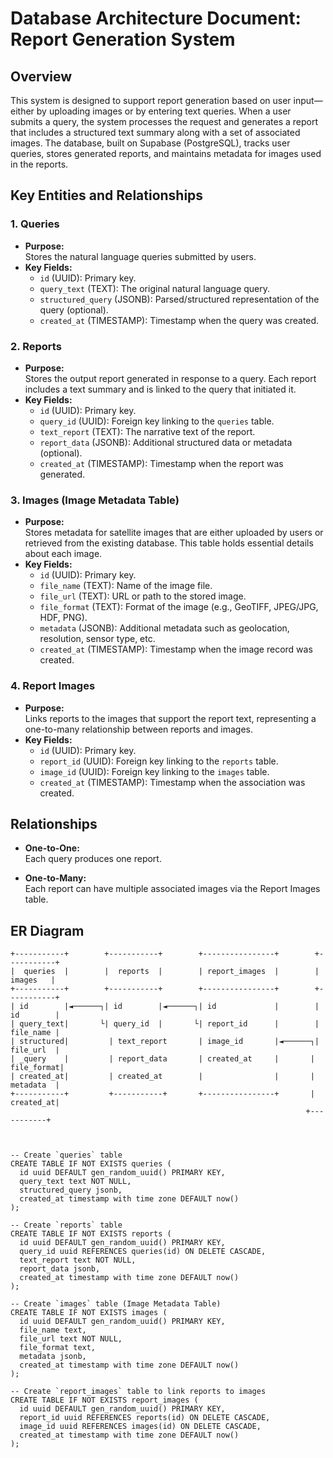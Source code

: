 # Database Architecture Document: Report Generation System

## Overview

This system is designed to support report generation based on user input—either by uploading images or by entering text queries. When a user submits a query, the system processes the request and generates a report that includes a structured text summary along with a set of associated images. The database, built on Supabase (PostgreSQL), tracks user queries, stores generated reports, and maintains metadata for images used in the reports.

## Key Entities and Relationships

### 1. Queries
- **Purpose:**  
  Stores the natural language queries submitted by users.
- **Key Fields:**
  - `id` (UUID): Primary key.
  - `query_text` (TEXT): The original natural language query.
  - `structured_query` (JSONB): Parsed/structured representation of the query (optional).
  - `created_at` (TIMESTAMP): Timestamp when the query was created.

### 2. Reports
- **Purpose:**  
  Stores the output report generated in response to a query. Each report includes a text summary and is linked to the query that initiated it.
- **Key Fields:**
  - `id` (UUID): Primary key.
  - `query_id` (UUID): Foreign key linking to the `queries` table.
  - `text_report` (TEXT): The narrative text of the report.
  - `report_data` (JSONB): Additional structured data or metadata (optional).
  - `created_at` (TIMESTAMP): Timestamp when the report was generated.

### 3. Images (Image Metadata Table)
- **Purpose:**  
  Stores metadata for satellite images that are either uploaded by users or retrieved from the existing database. This table holds essential details about each image.
- **Key Fields:**
  - `id` (UUID): Primary key.
  - `file_name` (TEXT): Name of the image file.
  - `file_url` (TEXT): URL or path to the stored image.
  - `file_format` (TEXT): Format of the image (e.g., GeoTIFF, JPEG/JPG, HDF, PNG).
  - `metadata` (JSONB): Additional metadata such as geolocation, resolution, sensor type, etc.
  - `created_at` (TIMESTAMP): Timestamp when the image record was created.

### 4. Report Images
- **Purpose:**  
  Links reports to the images that support the report text, representing a one-to-many relationship between reports and images.
- **Key Fields:**
  - `id` (UUID): Primary key.
  - `report_id` (UUID): Foreign key linking to the `reports` table.
  - `image_id` (UUID): Foreign key linking to the `images` table.
  - `created_at` (TIMESTAMP): Timestamp when the association was created.

## Relationships

- **One-to-One:**  
  Each query produces one report.
  
- **One-to-Many:**  
  Each report can have multiple associated images via the Report Images table.

## ER Diagram

```plaintext
+-----------+        +-----------+        +----------------+        +-----------+
|  queries  |        |  reports  |        | report_images  |        |  images   |
+-----------+        +-----------+        +----------------+        +-----------+
| id        |◄──────┐| id        |◄──────┐| id             |        | id        |
| query_text|       └| query_id  |       └| report_id      |        | file_name |
| structured|         | text_report       | image_id       |◄──────┐| file_url  |
| _query    |         | report_data       | created_at     |       | file_format|
| created_at|         | created_at        |                |       | metadata  |
+-----------+         +-----------+       +----------------+       | created_at|
                                                                  +-----------+



-- Create `queries` table
CREATE TABLE IF NOT EXISTS queries (
  id uuid DEFAULT gen_random_uuid() PRIMARY KEY,
  query_text text NOT NULL,
  structured_query jsonb,
  created_at timestamp with time zone DEFAULT now()
);

-- Create `reports` table
CREATE TABLE IF NOT EXISTS reports (
  id uuid DEFAULT gen_random_uuid() PRIMARY KEY,
  query_id uuid REFERENCES queries(id) ON DELETE CASCADE,
  text_report text NOT NULL,
  report_data jsonb,
  created_at timestamp with time zone DEFAULT now()
);

-- Create `images` table (Image Metadata Table)
CREATE TABLE IF NOT EXISTS images (
  id uuid DEFAULT gen_random_uuid() PRIMARY KEY,
  file_name text,
  file_url text NOT NULL,
  file_format text,
  metadata jsonb,
  created_at timestamp with time zone DEFAULT now()
);

-- Create `report_images` table to link reports to images
CREATE TABLE IF NOT EXISTS report_images (
  id uuid DEFAULT gen_random_uuid() PRIMARY KEY,
  report_id uuid REFERENCES reports(id) ON DELETE CASCADE,
  image_id uuid REFERENCES images(id) ON DELETE CASCADE,
  created_at timestamp with time zone DEFAULT now()
);
